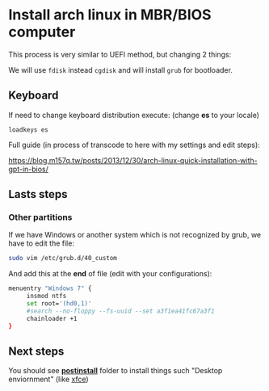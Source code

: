 # Install arch linux in MBR/BIOS computer

This process is very similar to UEFI method, but changing 2 things:

We will use ```fdisk``` instead ```cgdisk``` and will install ```grub``` for bootloader.



## Keyboard

If need to change keyboard distribution execute: (change **es** to your locale)
```
loadkeys es
```

Full guide (in process of transcode to here with my settings and edit steps):

https://blog.m157q.tw/posts/2013/12/30/arch-linux-quick-installation-with-gpt-in-bios/




## Lasts steps

### Other partitions

If we have Windows or another system which is not recognized by grub, we have to edit the file:

```bash
sudo vim /etc/grub.d/40_custom
```

And add this at the **end** of file (edit with your configurations):
```bash
menuentry "Windows 7" {  
     insmod ntfs  
     set root='(hd0,1)'  
     #search --no-floppy --fs-uuid --set a3f1ea41fc67a3f1  
     chainloader +1  
}
```


## Next steps
You should see **[postinstall](postinstall/)** folder to install things such "Desktop enviornment" (like [xfce](postinstall/Desktop-xfce.md))

